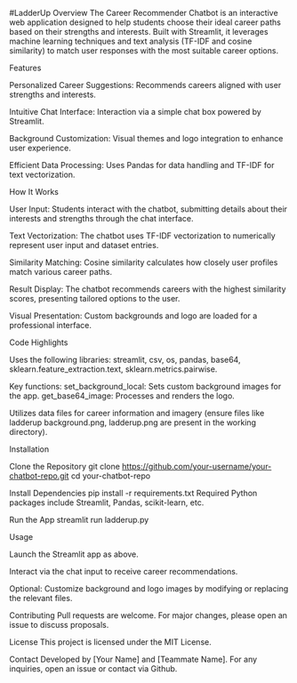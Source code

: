#LadderUp
Overview
The Career Recommender Chatbot is an interactive web application designed to help students choose their ideal career paths based on their strengths and interests. Built with Streamlit, it leverages machine learning techniques and text analysis (TF-IDF and cosine similarity) to match user responses with the most suitable career options.

Features

Personalized Career Suggestions: Recommends careers aligned with user strengths and interests.

Intuitive Chat Interface: Interaction via a simple chat box powered by Streamlit.

Background Customization: Visual themes and logo integration to enhance user experience.

Efficient Data Processing: Uses Pandas for data handling and TF-IDF for text vectorization.

How It Works

User Input: Students interact with the chatbot, submitting details about their interests and strengths through the chat interface.

Text Vectorization: The chatbot uses TF-IDF vectorization to numerically represent user input and dataset entries.

Similarity Matching: Cosine similarity calculates how closely user profiles match various career paths.

Result Display: The chatbot recommends careers with the highest similarity scores, presenting tailored options to the user.

Visual Presentation: Custom backgrounds and logo are loaded for a professional interface.

Code Highlights

Uses the following libraries: streamlit, csv, os, pandas, base64, sklearn.feature_extraction.text, sklearn.metrics.pairwise.

Key functions:
set_background_local: Sets custom background images for the app.
get_base64_image: Processes and renders the logo.

Utilizes data files for career information and imagery (ensure files like ladderup background.png, ladderup.png are present in the working directory).

Installation

Clone the Repository
git clone https://github.com/your-username/your-chatbot-repo.git
cd your-chatbot-repo

Install Dependencies
pip install -r requirements.txt
Required Python packages include Streamlit, Pandas, scikit-learn, etc.

Run the App
streamlit run ladderup.py

Usage

Launch the Streamlit app as above.

Interact via the chat input to receive career recommendations.

Optional: Customize background and logo images by modifying or replacing the relevant files.

Contributing
Pull requests are welcome. For major changes, please open an issue to discuss proposals.

License
This project is licensed under the MIT License.

Contact
Developed by [Your Name] and [Teammate Name]. For any inquiries, open an issue or contact via Github.
